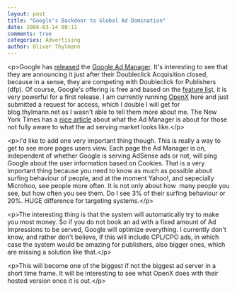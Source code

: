 ```yaml
---
layout: post
title: "Google's Backdoor to Global Ad Domination"
date: 2008-03-14 08:11
comments: true
categories: Advertising
author: Oliver Thylmann
---
```











&lt;p&gt;Google has [released](http://googleblog.blogspot.com/2008/03/our-solutions-for-ad-serving.html) the [Google Ad Manager](https://google.com/admanager/). It's interesting to see that they are announcing it just after their Doubleclick Acquisition closed, because in a sense, they are competing with Doubleclick for Publishers (dfp). Of course, Google's offering is free and based on the [feature lis](https://google.com/admanager/login/en_US/features.html)t, it is very powerful for a first release. I am currently running [OpenX](http://openx.org) here and just submitted a request for access, which I double I will get for blog.thylmann.net as I wasn't able to tell them more about me. The New York Times has a [nice article](http://bits.blogs.nytimes.com/2008/03/13/googles-trojan-horse-let-the-free-ad-serving-begin/) about what the Ad Manager is about for those not fully aware to what the ad serving market looks like.&lt;/p&gt;

&lt;p&gt;I'd like to add one very important thing though. This is really a way to get to see more pages users view. Each page the Ad Manager is on, independent of whether Google is serving AdSense ads or not, will ping Google about the user information based on Cookies. That is a very important thing because you need to know as much as possible about surfing behaviour of people, and at the moment Yahoo!, and sepecially Microhoo, see people more often. It is not only about how  many people you see, but how often you see them. Do I see 3% of their surfing behaviour or 20%. HUGE difference for targeting systems.&lt;/p&gt;

&lt;p&gt;The interesting thing is that the system will automatically try to make you most money. So if you do not book an ad with a fixed amount of Ad Impressions to be served, Google will optimize everything. I currently don't know, and rather don't believe, if this will include CPL/CPO ads, in which case the system would be amazing for publishers, also bigger ones, which are missing a solution like that.&lt;/p&gt;

&lt;p&gt;This will become one of the biggest if not the biggest ad server in a short time frame. It will be interesting to see what OpenX does with their hosted version once it is out.&lt;/p&gt;


